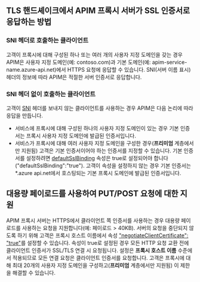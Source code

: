## <a name="how-apim-proxy-server-responds-with-ssl-certificates-in-the-tls-handshake"></a>TLS 핸드셰이크에서 APIM 프록시 서버가 SSL 인증서로 응답하는 방법

### <a name="clients-calling-with-sni-header"></a>SNI 헤더로 호출하는 클라이언트
고객이 프록시에 대해 구성된 하나 또는 여러 개의 사용자 지정 도메인을 갖는 경우 APIM은 사용자 지정 도메인(예: contoso.com)과 기본 도메인(예: apim-service-name.azure-api.net)에서 HTTPS 요청에 응답할 수 있습니다. SNI(서버 이름 표시) 헤더의 정보에 따라 APIM은 적절한 서버 인증서로 응답합니다.

### <a name="clients-calling-without-sni-header"></a>SNI 헤더 없이 호출하는 클라이언트
고객이 [SNI](https://tools.ietf.org/html/rfc6066#section-3) 헤더를 보내지 않는 클라이언트를 사용하는 경우 APIM은 다음 논리에 따라 응답을 만듭니다.

* 서비스에 프록시에 대해 구성된 하나의 사용자 지정 도메인이 있는 경우 기본 인증서는 프록시 사용자 지정 도메인에 발급된 인증서입니다.
* 서비스가 프록시에 대해 여러 사용자 지정 도메인을 구성한 경우(**프리미엄** 계층에서만 지원됨) 고객은 기본 인증서이어야 하는 인증서를 지정할 수 있습니다. 기본 인증서를 설정하려면 [defaultSslBinding](https://docs.microsoft.com/rest/api/apimanagement/apimanagementservice/createorupdate#hostnameconfiguration) 속성은 true로 설정되어야 합니다("defaultSslBinding":"true"). 고객이 속성을 설정하지 않는 경우 기본 인증서는 *.azure api.net에서 호스팅되는 기본 프록시 도메인에 발급된 인증서입니다.

## <a name="support-for-putpost-request-with-large-payload"></a>대용량 페이로드를 사용하여 PUT/POST 요청에 대한 지원

APIM 프록시 서버는 HTTPS에서 클라이언트 쪽 인증서를 사용하는 경우 대용량 페이로드를 사용하는 요청을 지원합니다(예: 페이로드 > 40KB). 서버의 요청을 중단되지 않도록 하기 위해 고객은 프록시 호스트 이름에서 속성 ["negotiateClientCertificate": "true"](https://docs.microsoft.com/rest/api/apimanagement/ApiManagementService/CreateOrUpdate#hostnameconfiguration)를 설정할 수 있습니다. 속성이 true로 설정된 경우 모든 HTTP 요청 교환 전에 클라이언트 인증서가 SSL/TLS 연결 시 요청됩니다. 설정은 **프록시 호스트 이름** 수준에서 적용되므로 모든 연결 요청은 클라이언트 인증서를 요청합니다. 고객은 프록시에 대해 최대 20개의 사용자 지정 도메인을 구성하고(**프리미엄** 계층에서만 지원됨) 이 제한을 해결할 수 있습니다.

